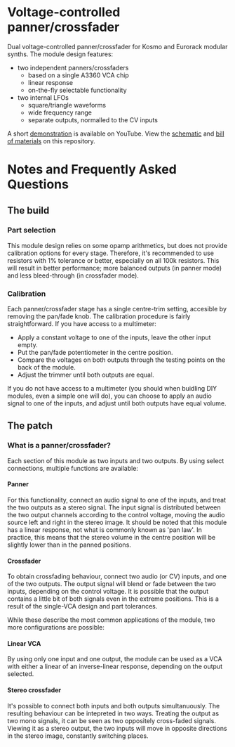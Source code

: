 # Voltage-controlled panner/crossfader
 Dual voltage-controlled panner/crossfader for Kosmo and Eurorack modular synths. The module design features:
 - two independent panners/crossfaders
   - based on a single A3360 VCA chip
   - linear response
   - on-the-fly selectable functionality
 - two internal LFOs
   - square/triangle waveforms
   - wide frequency range
   - separate outputs, normalled to the CV inputs

A short [demonstration](https://youtu.be/eCm593cbdqw) is available on YouTube. View the [schematic](voltage_controlled_panner_crossfader_schematic/voltage_controlled_panner_crossfader.pdf) and [bill of materials](https://htmlpreview.github.io/?https://github.com/TimMJN/Voltage-controlled-panner-crossfader/blob/main/voltage_controlled_panner_crossfader_schematic/voltage_controlled_panner_crossfader_BOM.html) on this repository.

# Notes and Frequently Asked Questions
## The build
### Part selection
This module design relies on some opamp arithmetics, but does not provide calibration options for every stage. Therefore, it's recommended to use resistors with 1% tolerance or better, especially on all 100k resistors. This will result in better performance; more balanced outputs (in panner mode) and less bleed-through (in crossfader mode).

### Calibration
Each panner/crossfader stage has a single centre-trim setting, accesible by removing the pan/fade knob. The calibration procedure is fairly straightforward. If you have access to a multimeter:
- Apply a constant voltage to one of the inputs, leave the other input empty.
- Put the pan/fade potentiometer in the centre position.
- Compare the voltages on both outputs through the testing points on the back of the module.
- Adjust the trimmer until both outputs are equal.

If you do not have access to a multimeter (you should when buidling DIY modules, even a simple one will do), you can choose to apply an audio signal to one of the inputs, and adjust until both outputs have equal volume.

## The patch
### What is a panner/crossfader?
Each section of this module as two inputs and two outputs. By using select connections, multiple functions are available:

#### Panner
For this functionality, connect an audio signal to one of the inputs, and treat the two outputs as a stereo signal. The input signal is distributed between the two output channels according to the control voltage, moving the audio source left and right in the stereo image. It should be noted that this module has a linear response, not what is commonly known as 'pan law'. In practice, this means that the stereo volume in the centre position will be slightly lower than in the panned positions.

#### Crossfader
To obtain crossfading behaviour, connect two audio (or CV) inputs, and one of the two outputs. The output signal will blend or fade between the two inputs, depending on the control voltage. It is possible that the output contains a little bit of both signals even in the extreme positions. This is a result of the single-VCA design and part tolerances.

While these describe the most common applications of the module, two more configurations are possible:
#### Linear VCA
By using only one input and one output, the module can be used as a VCA with either a linear of an inverse-linear response, depending on the output selected.

#### Stereo crossfader
It's possible to connect both inputs and both outputs simultanuously. The resulting behaviour can be intepreted in two ways. Treating the output as two mono signals, it can be seen as two oppositely cross-faded signals. Viewing it as a stereo output, the two inputs will move in opposite directions in the stereo image, constantly switching places.
